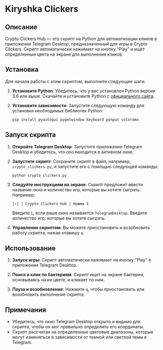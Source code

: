 # Kiryshka Clickers

## Описание

Crypto Clickers Hub — это скрипт на Python для автоматизации кликов в приложении Telegram Desktop, предназначенный для игры в Crypto Clickers. Скрипт автоматически нажимает на кнопку "Play" и ищет определенные цвета на экране для выполнения кликов.

## Установка

Для начала работы с этим скриптом, выполните следующие шаги:

1. **Установите Python**: Убедитесь, что у вас установлен Python версии 3.6 или выше. Скачайте и установите Python с [официального сайта](https://www.python.org/downloads/).

2. **Установите зависимости**: Запустите следующую команду для установки необходимых библиотек Python:
   
   ```bash
   pip install pyautogui pygetwindow keyboard pynput colorama
   ```

## Запуск скрипта

1. **Откройте Telegram Desktop**: Запустите приложение Telegram Desktop и убедитесь, что оно находится в активном окне.

2. **Запустите скрипт**: Сохраните скрипт в файл, например, `crypto_clickers.py`, и запустите его с помощью следующей команды:

   ```bash
   python crypto_clickers.py
   ```

3. **Следуйте инструкциям на экране**: Скрипт предложит ввести название окна и количество игр, которые вы хотите сыграть. Например:

   ```plaintext
   [⚡️] | Crypto Clickers Hub | Нажми 1 
   ```
   
   Введите `1`, если ваше окно называется `TelegramDesktop`. Введите количество игр, которые вы хотите сыграть.

4. **Управление скриптом**: Вы можете приостановить и возобновить работу скрипта, нажав клавишу `q`.

## Использование

1. **Запуск игры**: Скрипт автоматически нажимает на кнопку "Play" в приложении Telegram Desktop.

2. **Поиск и клик по бактериям**: Скрипт ищет на экране бактерии, основываясь на их цвете, и кликает по ним.

3. **Пауза и возобновление**: Нажмите `q`, чтобы приостановить или возобновить выполнение скрипта.

## Примечания

- Убедитесь, что окно Telegram Desktop открыто и видимо для скрипта, чтобы он мог правильно определить его координаты.
- Скрипт рассчитан на определенные цветовые диапазоны, которые могут изменяться в зависимости от темной или светлой темы в Telegram.
